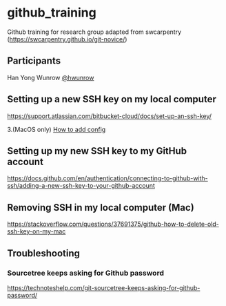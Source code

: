 # github_training
Github training for research group adapted from swcarpentry (https://swcarpentry.github.io/git-novice/)

## Participants
Han Yong Wunrow [@hwunrow](https://github.com/hwunrow)

## Setting up a new SSH key on my local computer

https://support.atlassian.com/bitbucket-cloud/docs/set-up-an-ssh-key/

3.(MacOS only) [How to add config](https://stackoverflow.com/questions/54133300/how-to-access-and-modify-a-ssh-file-on-mac)

## Setting up my new SSH key to my GitHub account

https://docs.github.com/en/authentication/connecting-to-github-with-ssh/adding-a-new-ssh-key-to-your-github-account

## Removing SSH in my local computer (Mac)

https://stackoverflow.com/questions/37691375/github-how-to-delete-old-ssh-key-on-my-mac

## Troubleshooting

### Sourcetree keeps asking for Github password
https://technoteshelp.com/git-sourcetree-keeps-asking-for-github-password/
